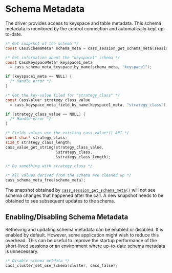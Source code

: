 # Schema Metadata

The driver provides access to keyspace and table metadata. This schema metadata
is monitored by the control connection and automatically kept up-to-date.

```c
/* Get snapshot of the schema */
const CassSchemaMeta* schema_meta = cass_session_get_schema_meta(session);

/* Get information about the "keyspace1" schema */
const CassKeyspaceMeta* keyspace1_meta
  = cass_schema_meta_keyspace_by_name(schema_meta, "keyspace1");

if (keyspace1_meta == NULL) {
  /* Handle error */
}

/* Get the key-value filed for "strategy_class" */
const CassValue* strategy_class_value
  = cass_keyspace_meta_field_by_name(keyspace1_meta, "strategy_class");

if (strategy_class_value == NULL) {
  /* Handle error */
}

/* Fields values use the existing cass_value*() API */
const char* strategy_class;
size_t strategy_class_length;
cass_value_get_string(strategy_class_value,
                      &strategy_class,
                      &strategy_class_length);

/* Do something with strategy_class */

/* All values derived from the schema are cleaned up */
cass_schema_meta_free(schema_meta);
```

The snapshot obtained by [`cass_session_get_schema_meta()`] will not see schema changes
that happened after the call. A new snapshot needs to be obtained to see
subsequent updates to the schema.

## Enabling/Disabling Schema Metadata

Retrieving and updating schema metadata can be enabled or disabled. It is
enabled by default. However, some application might wish to reduce this
overhead. This can be useful to improve the startup performance of the
short-lived sessions or an environment where up-to-date schema metadata is
unnecessary.

```c
/* Disable schema metdata */
cass_cluster_set_use_schema(cluster, cass_false);
```
[`cass_session_get_schema_meta()`]: http://docs.datastax.com/en/developer/cpp-driver/latest/api/struct.CassSession/#cass-session-get-schema-meta
